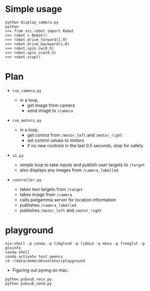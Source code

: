 # Simple usage
```
python display_camera.py
python
>>> from src.robot import Robot
>>> robot = Robot()
>>> robot.drive_forward(1.0)
>>> robot.drive_backward(1.0)
>>> robot.spin_cw(0.5)
>>> robot.spin_ccw(0.5)
>>> robot.stop()
```



# Plan

- `run_camera.py`
  - in a loop,
    - get image from camera
    - send image to `/camera`

- `run_motors.py`
  - in a loop,
    - get control from `/motor_left` and `/motor_right`
    - set control values to motors
    - if no new controls in the last 0.5 seconds, stop for safety

- `ui.py`
  - simple loop to take inputs and publish user targets to `/target`
  - also displays any images from  `/camera_labelled`

- `controller.py`
  - takes text targets from `/target`
  - takes image from `/camera`
  - calls paligemma server for location information
  - publishes `/camera_labelled`
  - publishes `/motor_left` and `/motor_right`




# playground
```
nix-shell -p conda -p libglvnd -p libGLU -p mesa -p freeglut -p glxinfo
conda-shell
conda activate test_opencv
cd ~/data/demo/devastator/playground
```

- Figuring out pynng on mac:
```
python pubsub_recv.py
python pubsub_send.py
```



